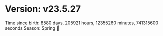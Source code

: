 # Version: v23.5.27
Time since birth: 8580 days, 205921 hours, 12355260 minutes, 741315600 seconds
Season: Spring 🌸
